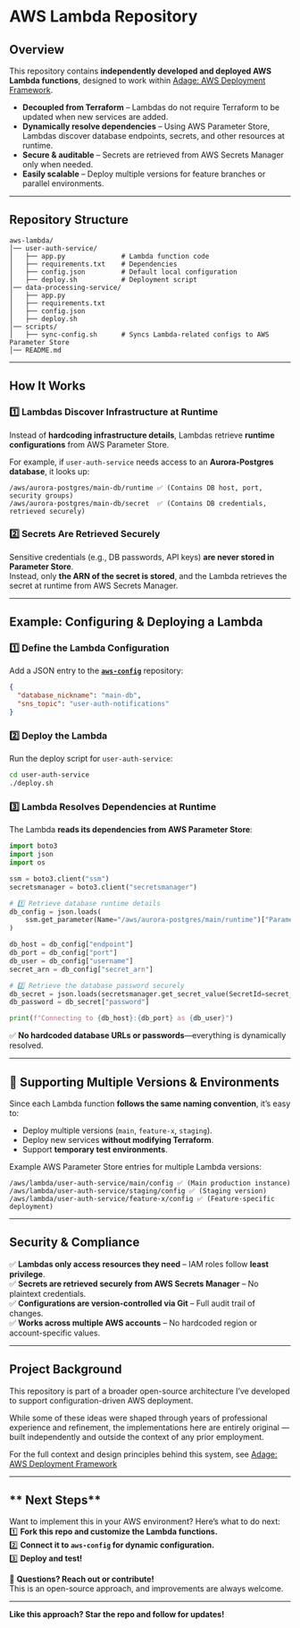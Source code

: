 # AWS Lambda Repository

## **Overview**  
This repository contains **independently developed and deployed AWS Lambda functions**, designed to work within [Adage: AWS Deployment Framework](https://github.com/tstrall/adage).  
- **Decoupled from Terraform** – Lambdas do not require Terraform to be updated when new services are added.  
- **Dynamically resolve dependencies** – Using AWS Parameter Store, Lambdas discover database endpoints, secrets, and other resources at runtime.  
- **Secure & auditable** – Secrets are retrieved from AWS Secrets Manager only when needed.  
- **Easily scalable** – Deploy multiple versions for feature branches or parallel environments.  

---

## **Repository Structure**
```
aws-lambda/
│── user-auth-service/
│   ├── app.py              # Lambda function code
│   ├── requirements.txt    # Dependencies
│   ├── config.json         # Default local configuration
│   ├── deploy.sh           # Deployment script
│── data-processing-service/
│   ├── app.py
│   ├── requirements.txt
│   ├── config.json
│   ├── deploy.sh
│── scripts/
│   ├── sync-config.sh      # Syncs Lambda-related configs to AWS Parameter Store
│── README.md
```

---

## **How It Works**
### **1️⃣ Lambdas Discover Infrastructure at Runtime**
Instead of **hardcoding infrastructure details**, Lambdas retrieve **runtime configurations** from AWS Parameter Store.  

For example, if `user-auth-service` needs access to an **Aurora-Postgres database**, it looks up:  
```
/aws/aurora-postgres/main-db/runtime ✅ (Contains DB host, port, security groups)
/aws/aurora-postgres/main-db/secret  ✅ (Contains DB credentials, retrieved securely)
```

### **2️⃣ Secrets Are Retrieved Securely**
Sensitive credentials (e.g., DB passwords, API keys) **are never stored in Parameter Store**.  
Instead, only **the ARN of the secret is stored**, and the Lambda retrieves the secret at runtime from AWS Secrets Manager.

---

## **Example: Configuring & Deploying a Lambda**
### **1️⃣ Define the Lambda Configuration**
Add a JSON entry to the **[`aws-config`](https://github.com/your-username/aws-config)** repository:
```json
{
  "database_nickname": "main-db",
  "sns_topic": "user-auth-notifications"
}
```

### **2️⃣ Deploy the Lambda**
Run the deploy script for `user-auth-service`:
```sh
cd user-auth-service
./deploy.sh
```

### **3️⃣ Lambda Resolves Dependencies at Runtime**
The Lambda **reads its dependencies from AWS Parameter Store**:
```python
import boto3
import json
import os

ssm = boto3.client("ssm")
secretsmanager = boto3.client("secretsmanager")

# 1️⃣ Retrieve database runtime details
db_config = json.loads(
    ssm.get_parameter(Name="/aws/aurora-postgres/main/runtime")["Parameter"]["Value"]
)

db_host = db_config["endpoint"]
db_port = db_config["port"]
db_user = db_config["username"]
secret_arn = db_config["secret_arn"]

# 2️⃣ Retrieve the database password securely
db_secret = json.loads(secretsmanager.get_secret_value(SecretId=secret_arn)["SecretString"])
db_password = db_secret["password"]

print(f"Connecting to {db_host}:{db_port} as {db_user}")
```
✅ **No hardcoded database URLs or passwords**—everything is dynamically resolved.

---

## **🔄 Supporting Multiple Versions & Environments**
Since each Lambda function **follows the same naming convention**, it’s easy to:
- Deploy multiple versions (`main`, `feature-x`, `staging`).
- Deploy new services **without modifying Terraform**.
- Support **temporary test environments**.

Example AWS Parameter Store entries for multiple Lambda versions:
```
/aws/lambda/user-auth-service/main/config ✅ (Main production instance)
/aws/lambda/user-auth-service/staging/config ✅ (Staging version)
/aws/lambda/user-auth-service/feature-x/config ✅ (Feature-specific deployment)
```

---

## **Security & Compliance**
✅ **Lambdas only access resources they need** – IAM roles follow **least privilege**.  
✅ **Secrets are retrieved securely from AWS Secrets Manager** – No plaintext credentials.  
✅ **Configurations are version-controlled via Git** – Full audit trail of changes.  
✅ **Works across multiple AWS accounts** – No hardcoded region or account-specific values.  

---

## Project Background

This repository is part of a broader open-source architecture I’ve developed to support configuration-driven AWS deployment.

While some of these ideas were shaped through years of professional experience and refinement, the implementations here are entirely original — built independently and outside the context of any prior employment.

For the full context and design principles behind this system, see [Adage: AWS Deployment Framework](https://github.com/tstrall/adage)

---

## ** Next Steps**
Want to implement this in your AWS environment? Here’s what to do next:  
1️⃣ **Fork this repo and customize the Lambda functions.**  
2️⃣ **Connect it to `aws-config` for dynamic configuration.**  
3️⃣ **Deploy and test!**  

📩 **Questions? Reach out or contribute!**  
This is an open-source approach, and improvements are always welcome.  

---

**Like this approach? Star the repo and follow for updates!**
